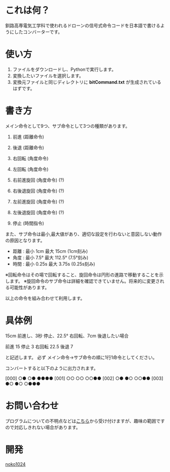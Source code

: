 # これは何？
釧路高専電気工学科で使われるドローンの信号式命令コードを日本語で書けるようにしたコンバーターです。

# 使い方
 1. ファイルをダウンロードし、Pythonで実行します。
 2. 変換したいファイルを選択します。
 3. 変換元ファイルと同じディレクトリに **bitCommand.txt** が生成されているはずです。

# 書き方
メイン命令として9つ、サブ命令として3つの種類があります。
1. 前進	(距離命令)
2. 後退 	(距離命令)
3. 右回転 (角度命令)
4. 左回転 (角度命令)  
5. 右前進旋回 (角度命令) (?)
6. 右後退旋回 (角度命令) (?)
 
7. 左前進旋回 (角度命令) (?)
8. 左後退旋回 (角度命令) (?)
 
9. 停止 (時間指令)

また、サブ命令は最小,最大値があり、適切な設定を行わないと意図しない動作の原因となります。

- 距離 : 最小 1cm 最大 15cm (1cm刻み)
- 角度 : 最小 7.5° 最大 112.5° (7.5°刻み)
- 時間 : 最小 0.25s 最大 3.75s (0.25s刻み)
 
※回転命令はその場で回転すること、旋回命令は円形の進路で移動することを示します。
※旋回命令のサブ命令は詳細を確認できていません。将来的に変更される可能性があります。

以上の命令を組み合わせて利用します。
 
# 具体例

15cm 前進し、3秒 停止、22.5° 右回転、7cm 後退したい場合

前進 15
停止 3
右回転 22.5
後退 7

と記述します。
必ず メイン命令→サブ命令の順に1行1命令としてください。

コンバートすると以下のように出力されます。

[000] ○● ○● ●●●●
[001] ○○ ○○ ○○●●
[002] ○● ●○ ○○●●
[003] ●○ ●○ ○●●●

# お問い合わせ
プログラムについての不明点などは[こちら](https://github.com/noko1024/ComToSignal-conv/issues/new)から受け付けますが、趣味の範囲ですので対応しきれない場合があります。

# 開発
[noko1024](https://github.com/noko1024)
